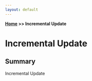 ```yaml
---
layout: default
---
```


**[Home](https://planepaper.github.io/ko/) >> Incremental Update**

# Incremental Update

## Summary
Incremental Update
